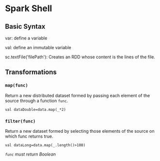 # Spark Shell
## Basic Syntax

var: define a variable

val: define an immutable variable

sc.textFile('filePath'): Creates an RDD whose content is the lines of the file.

## Transformations
### ```map(func)```
    
Return a new distributed dataset formed by passing each element of the source through a function ```func```.

    val dataDouble=data.map(_*2)

### ```filter(func)```

Return a new dataset formed by selecting those elements of the source on which func returns true.

    val dataLong=data.map(_.length()>100)
    
*```func``` must return Boolean*

### 

